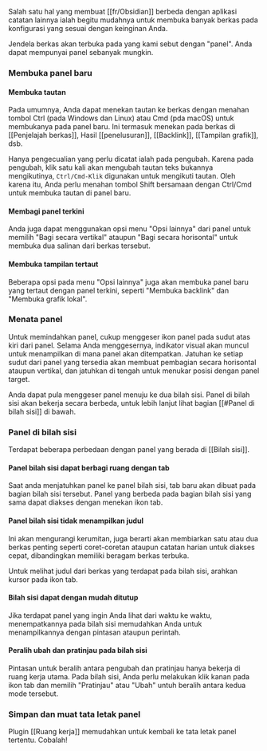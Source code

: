 Salah satu hal yang membuat [[fr/Obsidian]] berbeda dengan aplikasi catatan lainnya ialah begitu mudahnya untuk membuka banyak berkas pada konfigurasi yang sesuai dengan keinginan Anda.

Jendela berkas akan terbuka pada yang kami sebut dengan "panel". Anda dapat mempunyai panel sebanyak mungkin.

### Membuka panel baru

#### Membuka tautan

Pada umumnya, Anda dapat menekan tautan ke berkas dengan menahan tombol Ctrl (pada Windows dan Linux) atau Cmd (pda macOS) untuk membukanya pada panel baru. Ini termasuk menekan pada berkas di [[Penjelajah berkas]], Hasil [[penelusuran]], [[Backlink]], [[Tampilan grafik]], dsb.

Hanya pengecualian yang perlu dicatat ialah pada pengubah. Karena pada pengubah, klik satu kali akan mengubah tautan teks bukannya mengikutinya, `Ctrl/Cmd-Klik` digunakan untuk mengikuti tautan. Oleh karena itu, Anda perlu menahan tombol Shift bersamaan dengan Ctrl/Cmd untuk membuka tautan di panel baru.

#### Membagi panel terkini

Anda juga dapat menggunakan opsi menu "Opsi lainnya" dari panel untuk memilih "Bagi secara vertikal" ataupun "Bagi secara horisontal" untuk membuka dua salinan dari berkas tersebut.

#### Membuka tampilan tertaut

Beberapa opsi pada menu "Opsi lainnya" juga akan membuka panel baru yang tertaut dengan panel terkini, seperti "Membuka backlink" dan "Membuka grafik lokal".

### Menata panel

Untuk memindahkan panel, cukup menggeser ikon panel pada sudut atas kiri dari panel. Selama Anda menggesernya, indikator visual akan  muncul untuk menampilkan di mana panel akan ditempatkan. Jatuhan ke setiap sudut dari panel yang tersedia akan membuat pembagian secara horisontal ataupun vertikal, dan jatuhkan di tengah untuk menukar posisi dengan panel target.

Anda dapat pula menggeser panel menuju ke dua bilah sisi. Panel di bilah sisi akan bekerja secara berbeda, untuk lebih lanjut lihat bagian [[#Panel di bilah sisi]] di bawah.

### Panel di bilah sisi

Terdapat beberapa perbedaan dengan panel yang berada di [[Bilah sisi]].

#### Panel bilah sisi dapat berbagi ruang dengan tab

Saat anda menjatuhkan panel ke panel bilah sisi, tab baru akan dibuat pada bagian bilah sisi tersebut. Panel yang berbeda pada bagian bilah sisi yang sama dapat diakses dengan menekan ikon tab.

#### Panel bilah sisi tidak menampilkan judul

Ini akan mengurangi kerumitan, juga berarti akan membiarkan satu atau dua berkas penting seperti coret-coretan ataupun catatan harian untuk diakses cepat, dibandingkan memiliki beragam berkas terbuka.

Untuk melihat judul dari berkas yang terdapat pada bilah sisi, arahkan kursor pada ikon tab.

#### Bilah sisi dapat dengan mudah ditutup

Jika terdapat panel yang ingin Anda lihat dari waktu ke waktu, menempatkannya pada bilah sisi memudahkan Anda untuk menampilkannya dengan pintasan ataupun perintah.

#### Peralih ubah dan pratinjau pada bilah sisi

Pintasan untuk beralih antara pengubah dan pratinjau hanya bekerja di ruang kerja utama. Pada bilah sisi, Anda perlu melakukan klik kanan pada ikon tab dan memilih "Pratinjau" atau "Ubah" untuh beralih antara kedua mode tersebut.

### Simpan dan muat tata letak panel

Plugin [[Ruang kerja]] memudahkan untuk kembali ke tata letak panel tertentu. Cobalah!
